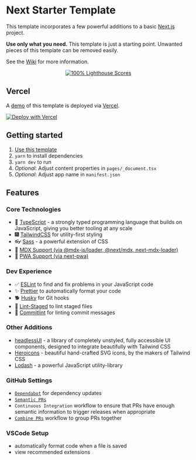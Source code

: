 # Next Starter Template
This template incorporates a few powerful additions to a basic [Next.js](https://nextjs.org) project.

**Use only what you need.** This template is just a starting point. Unwanted pieces of this template can be removed easily.

See the [Wiki](https://github.com/misikoff/next-starter-template/wiki) for more information.

<p align="center">
	<a href="https://web.dev/measure">
		<img alt="100% Lighthouse Scores" src="https://img.shields.io/badge/lighthouse-100%25-845EF7.svg?logo=lighthouse&logoColor=white&style=flat-square" />
	</a>
</p>

## Vercel

A [demo](https://next-starter-template-gamma.vercel.app) of this template is deployed via [Vercel](https://vercel.com).

[![Deploy with Vercel](https://vercel.com/button)](https://vercel.com/new/clone?repository-url=https://github.com/misikoff/next-starter-template&demo-title=New%20Feature&demo-description=A%20powerful%20Next.js%20application.&demo-url=https://nextjs.org&demo-image=https://images.unsplash.com/photo-1582135739786-3bceafcaea85?ixlib=rb-1.2.1&ixid=MnwxMjA3fDB8MHxwaG90by1wYWdlfHx8fGVufDB8fHx8&auto=format&fit=crop&w=2340&q=40)

## Getting started

1. [Use this template](https://github.com/misikoff/next-starter/generate)
2. `yarn` to install dependencies
3. `yarn dev` to run
4. *Optional*: Adjust content properties in `pages/_document.tsx`
5. *Optional*: Adjust app name in `manifest.json`

## Features

### Core Technologies
- 📖 [TypeScript](https://www.typescriptlang.org) - a strongly typed programming language that builds on JavaScript, giving you better tooling at any scale
- 🎆 [TailwindCSS](https://github.com/tailwindlabs/tailwindcss) for utility-first styling
- 👓 [Sass](https://sass-lang.com) - a powerful extension of CSS
- 📰 [MDX Support (via @mdx-js/loader, @next/mdx, next-mdx-loader)](https://mdxjs.com/)
- 📱 [PWA Support (via next-pwa)](https://github.com/shadowwalker/next-pwa)

### Dev Experience
- ✅ [ESLint](https://eslint.org) to find and fix problems in your JavaScript code
- ✨ [Prettier](https://prettier.io) to automatically format your code
- 🐕 [Husky](https://typicode.github.io/husky) for Git hooks
- 🧹 [Lint-Staged](https://www.npmjs.com/package/lint-staged) to lint staged files
- 🧾 [Commitlint](https://commitlint.js.org) for linting commit messages

### Other Additions
- [headlessUI](https://headlessui.dev) - a library of completely unstyled, fully accessible UI components, designed to integrate beautifully with Tailwind CSS
- [Heroicons](https://heroicons.com/) - beautiful hand-crafted SVG icons, by the makers of Tailwind CSS
- [Lodash](https://lodash.com) - a powerful JavaScript utility-library

### GitHub Settings
- [`Dependabot`](https://docs.github.com/en/code-security/supply-chain-security/keeping-your-dependencies-updated-automatically/configuration-options-for-dependency-updates) for dependency updates
- [`Semantic PRs`](https://github.com/zeke/semantic-pull-requests)
- `Continuous Integration` workflow to ensure that PRs have enough semantic information to trigger releases when appropriate
- [`Combine PRs`](https://github.com/hrvey/combine-prs-workflow) workflow to group PRs together

### VSCode Setup
- automatically format code when a file is saved
- view recommended extensions
